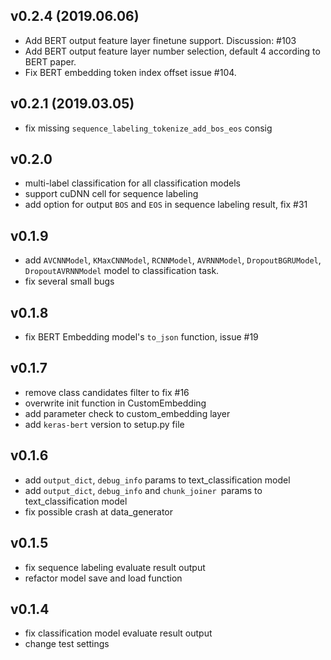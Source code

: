 ## v0.2.4 (2019.06.06)

* Add BERT output feature layer finetune support. Discussion: #103
* Add BERT output feature layer number selection, default 4 according to BERT paper.
* Fix BERT embedding token index offset issue #104.

## v0.2.1 (2019.03.05)

* fix missing `sequence_labeling_tokenize_add_bos_eos` consig

## v0.2.0

* multi-label classification for all classification models
* support cuDNN cell for sequence labeling
* add option for output `BOS` and `EOS` in sequence labeling result, fix #31 

## v0.1.9

* add `AVCNNModel`, `KMaxCNNModel`, `RCNNModel`, `AVRNNModel`, `DropoutBGRUModel`, `DropoutAVRNNModel` model to classification task.
* fix several small bugs

## v0.1.8
* fix BERT Embedding  model's `to_json` function, issue #19 

## v0.1.7

* remove class candidates filter to fix #16
* overwrite init function in CustomEmbedding
* add parameter check to custom_embedding layer
* add `keras-bert` version to setup.py file

## v0.1.6
* add `output_dict`, `debug_info` params to text_classification model
* add `output_dict`, `debug_info` and `chunk_joiner `params to text_classification model
* fix possible crash at data_generator

## v0.1.5

* fix sequence labeling evaluate result output
* refactor model save and load function

## v0.1.4

* fix classification model evaluate result output
* change test settings